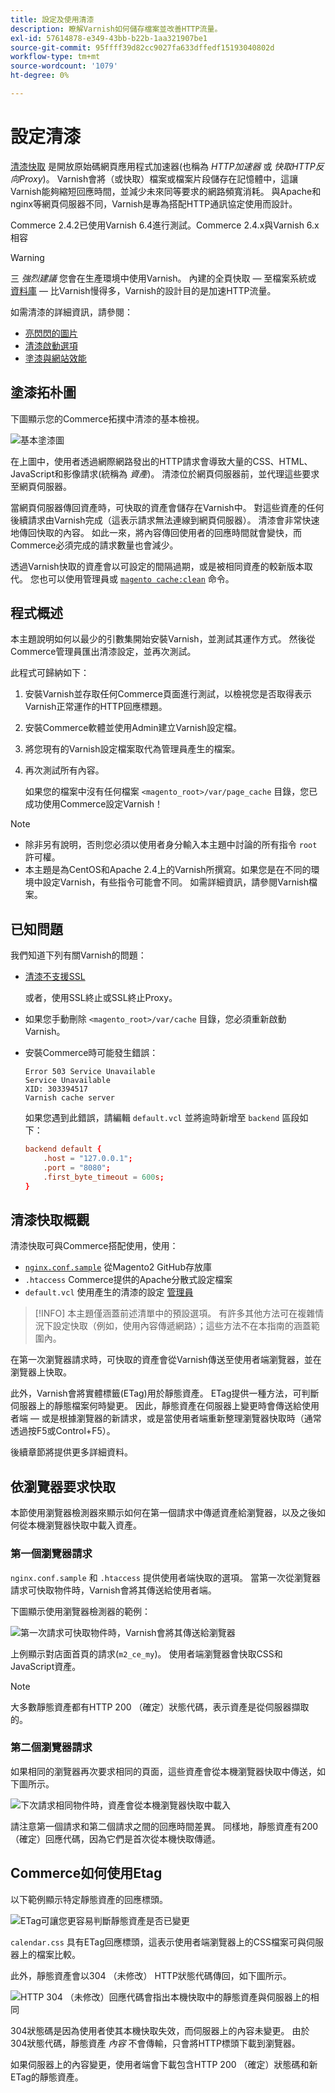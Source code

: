 ```yaml
---
title: 設定及使用清漆
description: 瞭解Varnish如何儲存檔案並改善HTTP流量。
exl-id: 57614878-e349-43bb-b22b-1aa321907be1
source-git-commit: 95ffff39d82cc9027fa633dffedf15193040802d
workflow-type: tm+mt
source-wordcount: '1079'
ht-degree: 0%

---
```


# 設定清漆

[清漆快取] 是開放原始碼網頁應用程式加速器(也稱為 _HTTP加速器_ 或 _快取HTTP反向Proxy_)。 Varnish會將（或快取）檔案或檔案片段儲存在記憶體中，這讓Varnish能夠縮短回應時間，並減少未來同等要求的網路頻寬消耗。 與Apache和nginx等網頁伺服器不同，Varnish是專為搭配HTTP通訊協定使用而設計。

Commerce 2.4.2已使用Varnish 6.4進行測試。Commerce 2.4.x與Varnish 6.x相容

>[!WARNING]
>
>三 _強烈建議_ 您會在生產環境中使用Varnish。 內建的全頁快取 — 至檔案系統或 [資料庫] — 比Varnish慢得多，Varnish的設計目的是加速HTTP流量。

如需清漆的詳細資訊，請參閱：

- [亮閃閃的圖片]
- [清漆啟動選項]
- [塗漆與網站效能]

## 塗漆拓朴圖

下圖顯示您的Commerce拓撲中清漆的基本檢視。

![基本塗漆圖](../../assets/configuration/varnish-basic.png)

在上圖中，使用者透過網際網路發出的HTTP請求會導致大量的CSS、HTML、JavaScript和影像請求(統稱為 _資產_)。 清漆位於網頁伺服器前，並代理這些要求至網頁伺服器。

當網頁伺服器傳回資產時，可快取的資產會儲存在Varnish中。 對這些資產的任何後續請求由Varnish完成（這表示請求無法連線到網頁伺服器）。 清漆會非常快速地傳回快取的內容。 如此一來，將內容傳回使用者的回應時間就會變快，而Commerce必須完成的請求數量也會減少。

透過Varnish快取的資產會以可設定的間隔過期，或是被相同資產的較新版本取代。 您也可以使用管理員或 [`magento cache:clean`](../cli/manage-cache.md#clean-and-flush-cache-types) 命令。

## 程式概述

本主題說明如何以最少的引數集開始安裝Varnish，並測試其運作方式。 然後從Commerce管理員匯出清漆設定，並再次測試。

此程式可歸納如下：

1. 安裝Varnish並存取任何Commerce頁面進行測試，以檢視您是否取得表示Varnish正常運作的HTTP回應標題。
1. 安裝Commerce軟體並使用Admin建立Varnish設定檔。
1. 將您現有的Varnish設定檔案取代為管理員產生的檔案。
1. 再次測試所有內容。

   如果您的檔案中沒有任何檔案 `<magento_root>/var/page_cache` 目錄，您已成功使用Commerce設定Varnish！

>[!NOTE]
- 除非另有說明，否則您必須以使用者身分輸入本主題中討論的所有指令 `root` 許可權。
- 本主題是為CentOS和Apache 2.4上的Varnish所撰寫。如果您是在不同的環境中設定Varnish，有些指令可能會不同。 如需詳細資訊，請參閱Varnish檔案。


## 已知問題

我們知道下列有關Varnish的問題：

- [清漆不支援SSL]

   或者，使用SSL終止或SSL終止Proxy。

- 如果您手動刪除 `<magento_root>/var/cache` 目錄，您必須重新啟動Varnish。

- 安裝Commerce時可能發生錯誤：

   ```terminal
   Error 503 Service Unavailable
   Service Unavailable
   XID: 303394517
   Varnish cache server
   ```

   如果您遇到此錯誤，請編輯 `default.vcl` 並將逾時新增至 `backend` 區段如下：

   ```conf
   backend default {
       .host = "127.0.0.1";
       .port = "8080";
       .first_byte_timeout = 600s;
   }
   ```

## 清漆快取概觀

清漆快取可與Commerce搭配使用，使用：

- [`nginx.conf.sample`](https://github.com/magento/magento2/blob/2.4/nginx.conf.sample) 從Magento2 GitHub存放庫
- `.htaccess` Commerce提供的Apache分散式設定檔案
- `default.vcl` 使用產生的清漆的設定 [管理員](../cache/configure-varnish-commerce.md)

>[!INFO]
本主題僅涵蓋前述清單中的預設選項。 有許多其他方法可在複雜情況下設定快取（例如，使用內容傳遞網路）；這些方法不在本指南的涵蓋範圍內。

在第一次瀏覽器請求時，可快取的資產會從Varnish傳送至使用者端瀏覽器，並在瀏覽器上快取。

此外，Varnish會將實體標籤(ETag)用於靜態資產。 ETag提供一種方法，可判斷伺服器上的靜態檔案何時變更。 因此，靜態資產在伺服器上變更時會傳送給使用者端 — 或是根據瀏覽器的新請求，或是當使用者端重新整理瀏覽器快取時（通常透過按F5或Control+F5）。

後續章節將提供更多詳細資料。

## 依瀏覽器要求快取

本節使用瀏覽器檢測器來顯示如何在第一個請求中傳遞資產給瀏覽器，以及之後如何從本機瀏覽器快取中載入資產。

### 第一個瀏覽器請求

`nginx.conf.sample` 和 `.htaccess` 提供使用者端快取的選項。 當第一次從瀏覽器請求可快取物件時，Varnish會將其傳送給使用者端。

下圖顯示使用瀏覽器檢測器的範例：

![第一次請求可快取物件時，Varnish會將其傳送給瀏覽器](../../assets/configuration/varnish-apache-first-visit.png)

上例顯示對店面首頁的請求(`m2_ce_my`)。 使用者端瀏覽器會快取CSS和JavaScript資產。

>[!NOTE]
大多數靜態資產都有HTTP 200 （確定）狀態代碼，表示資產是從伺服器擷取的。

### 第二個瀏覽器請求

如果相同的瀏覽器再次要求相同的頁面，這些資產會從本機瀏覽器快取中傳送，如下圖所示。

![下次請求相同物件時，資產會從本機瀏覽器快取中載入](../../assets/configuration/varnish-apache-second-visit.png)

請注意第一個請求和第二個請求之間的回應時間差異。 同樣地，靜態資產有200 （確定）回應代碼，因為它們是首次從本機快取傳遞。

## Commerce如何使用Etag

以下範例顯示特定靜態資產的回應標頭。

![ETag可讓您更容易判斷靜態資產是否已變更](../../assets/configuration/varnish-etag.png)

`calendar.css` 具有ETag回應標頭，這表示使用者端瀏覽器上的CSS檔案可與伺服器上的檔案比較。

此外，靜態資產會以304 （未修改） HTTP狀態代碼傳回，如下圖所示。

![HTTP 304 （未修改）回應代碼會指出本機快取中的靜態資產與伺服器上的相同](../../assets/configuration/varnish-304.png)

304狀態碼是因為使用者使其本機快取失效，而伺服器上的內容未變更。 由於304狀態代碼，靜態資產 _內容_ 不會傳輸，只會將HTTP標頭下載到瀏覽器。

如果伺服器上的內容變更，使用者端會下載包含HTTP 200 （確定）狀態碼和新ETag的靜態資產。

<!-- Link Definitions -->

[資料庫]: https://developer.adobe.com/commerce/php/development/cache/partial/database-caching/
[亮閃閃的圖片]: https://www.varnish-cache.org/docs/trunk/users-guide/intro.html
[清漆快取]: https://varnish-cache.org
[清漆啟動選項]: https://www.varnish-cache.org/docs/trunk/reference/varnishd.html#ref-varnishd-options
[塗漆與網站效能]: https://www.varnish-cache.org/docs/trunk/users-guide/performance.html#users-performance
[清漆不支援SSL]: https://www.varnish-cache.org/docs/3.0/phk/ssl.html
